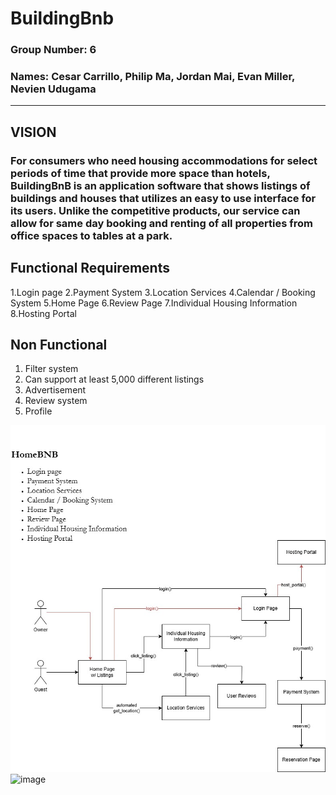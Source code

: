 # **BuildingBnb**

### **Group Number: 6**
### **Names: Cesar Carrillo, Philip Ma, Jordan Mai, Evan Miller, Nevien Udugama**


--- 

## **VISION**
### For consumers who need housing accommodations for select periods of time that provide more space than hotels, BuildingBnB is an application software that shows listings of buildings and houses that utilizes an easy to use interface for its users. Unlike the competitive products, our service can allow for same day booking and renting of all properties from office spaces to tables at a park.

## **Functional Requirements**
1.Login page
2.Payment System
3.Location Services
4.Calendar / Booking System
5.Home Page
6.Review Page
7.Individual Housing Information
8.Hosting Portal

## **Non Functional**
1. Filter system
2. Can support at least 5,000 different listings
3. Advertisement
4. Review system
5. Profile
   
   
![alt text](/image.jpg)
![image](https://i.imgur.com/gmJnzj1.jpeg)
